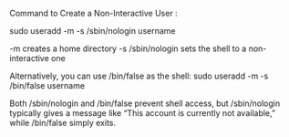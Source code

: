 Command to Create a Non-Interactive User : 

sudo useradd -m -s /sbin/nologin username

-m creates a home directory
-s /sbin/nologin sets the shell to a non-interactive one

Alternatively, you can use /bin/false as the shell:
sudo useradd -m -s /bin/false username

Both /sbin/nologin and /bin/false prevent shell access, but /sbin/nologin typically gives a message like “This account is currently not available,” while /bin/false simply exits.




